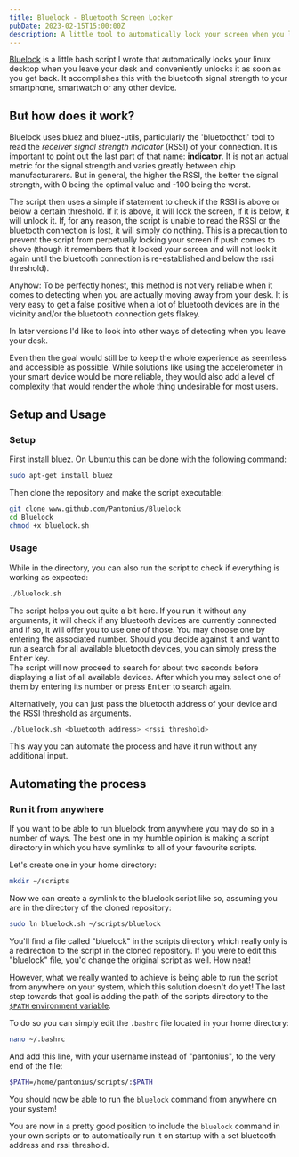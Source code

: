 ```yaml
---
title: Bluelock - Bluetooth Screen Locker
pubDate: 2023-02-15T15:00:00Z
description: A little tool to automatically lock your screen when you leave your desk.
---
```

[Bluelock](https://github.com/Pantonius/Bluelock) is a little bash script I wrote that automatically locks your linux desktop when you leave your desk and conveniently unlocks it as soon as you get back. It accomplishes this with the bluetooth signal strength to your smartphone, smartwatch or any other device.

## But how does it work?
Bluelock uses bluez and bluez-utils, particularly the 'bluetoothctl' tool to read the *receiver signal strength indicator* (RSSI) of your connection. It is important to point out the last part of that name: **indicator**. It is not an actual metric for the signal strength and varies greatly between chip manufacturarers. But in general, the higher the RSSI, the better the signal strength, with 0 being the optimal value and -100 being the worst.

The script then uses a simple if statement to check if the RSSI is above or below a certain threshold. If it is above, it will lock the screen, if it is below, it will unlock it. If, for any reason, the script is unable to read the RSSI or the bluetooth connection is lost, it will simply do nothing. This is a precaution to prevent the script from perpetually locking your screen if push comes to shove (though it remembers that it locked your screen and will not lock it again until the bluetooth connection is re-established and below the rssi threshold).

Anyhow: To be perfectly honest, this method is not very reliable when it comes to detecting when you are actually moving away from your desk. It is very easy to get a false positive when a lot of bluetooth devices are in the vicinity and/or the bluetooth connection gets flakey.

In later versions I'd like to look into other ways of detecting when you leave your desk.

Even then the goal would still be to keep the whole experience as seemless and accessible as possible. While solutions like using the accelerometer in your smart device would be more reliable, they would also add a level of complexity that would render the whole thing undesirable for most users.

## Setup and Usage
### Setup
First install bluez. On Ubuntu this can be done with the following command:
```bash
sudo apt-get install bluez
```

Then clone the repository and make the script executable:
```bash
git clone www.github.com/Pantonius/Bluelock
cd Bluelock
chmod +x bluelock.sh
```

### Usage
While in the directory, you can also run the script to check if everything is working as expected:
```bash
./bluelock.sh
```
The script helps you out quite a bit here. If you run it without any arguments, it will check if any bluetooth devices are currently connected and if so, it will offer you to use one of those. You may choose one by entering the associated number. Should you decide against it and want to run a search for all available bluetooth devices, you can simply press the <kbd>Enter</kbd> key.  
The script will now proceed to search for about two seconds before displaying a list of all available devices. After which you may select one of them by entering its number or press <kbd>Enter</kbd> to search again.

Alternatively, you can just pass the bluetooth address of your device and the RSSI threshold as arguments.
```bash
./bluelock.sh <bluetooth address> <rssi threshold>
```
This way you can automate the process and have it run without any additional input.

## Automating the process

### Run it from anywhere
If you want to be able to run bluelock from anywhere you may do so in a number of ways.
The best one in my humble opinion is making a script directory in which you have symlinks to all of your favourite scripts.

Let's create one in your home directory:
```bash
mkdir ~/scripts
```

Now we can create a symlink to the bluelock script like so, assuming you are in the directory of the cloned repository:
```bash
sudo ln bluelock.sh ~/scripts/bluelock
```

You'll find a file called "bluelock" in the scripts directory which really only is a redirection to the script in the cloned repository. If you were to edit this "bluelock" file, you'd change the original script as well. How neat!

However, what we really wanted to achieve is being able to run the script from anywhere on your system, which this solution doesn't do yet! The last step towards that goal is adding the path of the scripts directory to the [`$PATH` environment variable](/Nice%20To%20Know/PATH%20Environment%20Variable%20on%20Linux).

To do so you can simply edit the `.bashrc` file located in your home directory:
```bash
nano ~/.bashrc
```
And add this line, with your username instead of "pantonius", to the very end of the file:
```bash
$PATH=/home/pantonius/scripts/:$PATH
```

You should now be able to run the `bluelock` command from anywhere on your system!

You are now in a pretty good position to include the `bluelock` command in your own scripts or to automatically run it on startup with a set bluetooth address and rssi threshold.